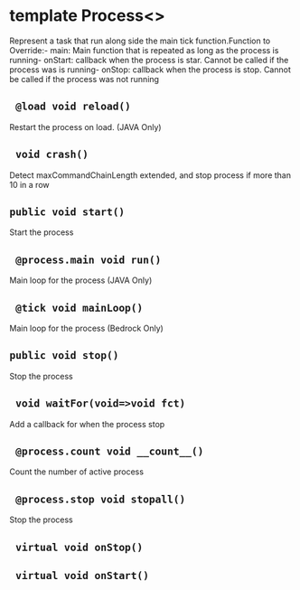 # template Process<>
Represent a task that run along side the main tick function.Function to Override:- main: Main function that is repeated as long as the process is running- onStart: callback when the process is star. Cannot be called if the process was is running- onStop: callback when the process is stop. Cannot be called if the process was not running

## ` @load void reload()`
Restart the process on load. (JAVA Only)

## ` void crash()`
Detect maxCommandChainLength extended, and stop process if more than 10 in a row

## `public void start()`
Start the process

## ` @process.main void run()`
Main loop for the process (JAVA Only)

## ` @tick void mainLoop()`
Main loop for the process (Bedrock Only)

## `public void stop()`
Stop the process

## ` void waitFor(void=>void fct)`
Add a callback for when the process stop

## ` @process.count void __count__()`
Count the number of active process

## ` @process.stop void stopall()`
Stop the process

## ` virtual void onStop()`


## ` virtual void onStart()`






